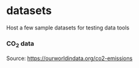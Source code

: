# datasets
Host a few sample datasets for testing data tools

### CO<sub>2</sub> data

Source: https://ourworldindata.org/co2-emissions
